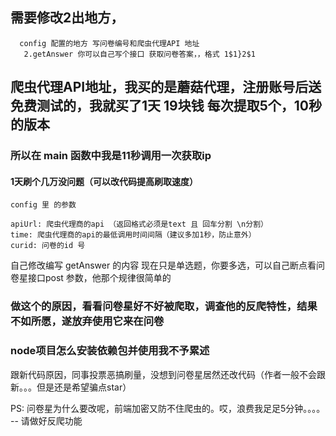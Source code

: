 ## 需要修改2出地方，
      config 配置的地方 写问卷编号和爬虫代理API 地址
       2.getAnswer 你可以自己写个接口 获取问卷答案，，格式 1$1}2$1 
## 爬虫代理API地址，我买的是蘑菇代理，注册账号后送免费测试的，我就买了1天 19块钱 每次提取5个，10秒的版本
### 所以在 main 函数中我是11秒调用一次获取ip
#### 1天刷个几万没问题（可以改代码提高刷取速度）

```
config 里 的参数

apiUrl: 爬虫代理商的api （返回格式必须是text 且 回车分割 \n分割）
time: 爬虫代理商的api的最低调用时间间隔（建议多加1秒，防止意外）
curid: 问卷的id 号

```

自己修改编写 getAnswer 的内容
现在只是单选题，你要多选，可以自己断点看问卷星接口post 参数，他那个规律很简单的


### 做这个的原因，看看问卷星好不好被爬取，调查他的反爬特性，结果不如所愿，遂放弃使用它来在问卷


### node项目怎么安装依赖包并使用我不予累述

跟新代码原因，同事投票恶搞刷量，没想到问卷星居然还改代码（作者一般不会跟新。。。但是还是希望骗点star）

PS: 问卷星为什么要改呢，前端加密又防不住爬虫的。哎，浪费我足足5分钟。。。。
    -- 请做好反爬功能
